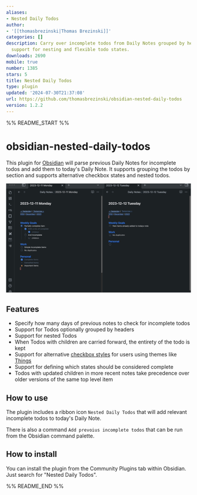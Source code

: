 ```yaml
---
aliases:
- Nested Daily Todos
author:
- '[[thomasbrezinski|Thomas Brezinski]]'
categories: []
description: Carry over incomplete todos from Daily Notes grouped by headers, with
  support for nesting and flexible todo states.
downloads: 2690
mobile: true
number: 1385
stars: 5
title: Nested Daily Todos
type: plugin
updated: '2024-07-30T21:37:08'
url: https://github.com/thomasbrezinski/obsidian-nested-daily-todos
version: 1.2.2
---
```


%% README_START %%

# obsidian-nested-daily-todos

This plugin for [Obsidian](https://obsidian.md/) will parse previous Daily Notes for incomplete todos and add them to
today's Daily Note. It supports grouping the todos by section and supports alternative checkbox states and nested todos.

![Example Gif](https://raw.githubusercontent.com/thomasbrezinski/obsidian-nested-daily-todos/HEAD/assets/NestedTodosDemo.gif)

## Features

- Specify how many days of previous notes to check for incomplete todos
- Support for Todos optionally grouped by headers
- Support for nested Todos
- When Todos with children are carried forward, the entirety of the todo is kept
- Support for alternative [checkbox styles](https://github.com/colineckert/obsidian-things#checkbox-styling) for users using themes like [Things](https://github.com/colineckert/obsidian-things)
- Support for defining which states should be considered complete
- Todos with updated children in more recent notes take precedence over older versions of the same top level item

## How to use
The plugin includes a ribbon icon `Nested Daily Todos` that will add relevant incomplete todos to today's Daily Note.

There is also a command `Add prevoius incomplete todos` that can be run from the Obsidian command palette.

## How to install
You can install the plugin from the Community Plugins tab within Obsidian. Just search for "Nested Daily Todos".


%% README_END %%